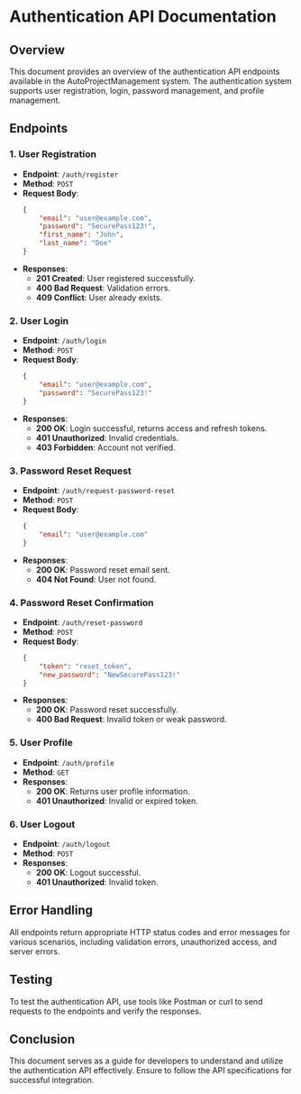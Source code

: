 # Authentication API Documentation

## Overview
This document provides an overview of the authentication API endpoints available in the AutoProjectManagement system. The authentication system supports user registration, login, password management, and profile management.

## Endpoints

### 1. User Registration
- **Endpoint**: `/auth/register`
- **Method**: `POST`
- **Request Body**:
    ```json
    {
        "email": "user@example.com",
        "password": "SecurePass123!",
        "first_name": "John",
        "last_name": "Doe"
    }
    ```
- **Responses**:
    - **201 Created**: User registered successfully.
    - **400 Bad Request**: Validation errors.
    - **409 Conflict**: User already exists.

### 2. User Login
- **Endpoint**: `/auth/login`
- **Method**: `POST`
- **Request Body**:
    ```json
    {
        "email": "user@example.com",
        "password": "SecurePass123!"
    }
    ```
- **Responses**:
    - **200 OK**: Login successful, returns access and refresh tokens.
    - **401 Unauthorized**: Invalid credentials.
    - **403 Forbidden**: Account not verified.

### 3. Password Reset Request
- **Endpoint**: `/auth/request-password-reset`
- **Method**: `POST`
- **Request Body**:
    ```json
    {
        "email": "user@example.com"
    }
    ```
- **Responses**:
    - **200 OK**: Password reset email sent.
    - **404 Not Found**: User not found.

### 4. Password Reset Confirmation
- **Endpoint**: `/auth/reset-password`
- **Method**: `POST`
- **Request Body**:
    ```json
    {
        "token": "reset_token",
        "new_password": "NewSecurePass123!"
    }
    ```
- **Responses**:
    - **200 OK**: Password reset successfully.
    - **400 Bad Request**: Invalid token or weak password.

### 5. User Profile
- **Endpoint**: `/auth/profile`
- **Method**: `GET`
- **Responses**:
    - **200 OK**: Returns user profile information.
    - **401 Unauthorized**: Invalid or expired token.

### 6. User Logout
- **Endpoint**: `/auth/logout`
- **Method**: `POST`
- **Responses**:
    - **200 OK**: Logout successful.
    - **401 Unauthorized**: Invalid token.

## Error Handling
All endpoints return appropriate HTTP status codes and error messages for various scenarios, including validation errors, unauthorized access, and server errors.

## Testing
To test the authentication API, use tools like Postman or curl to send requests to the endpoints and verify the responses.

## Conclusion
This document serves as a guide for developers to understand and utilize the authentication API effectively. Ensure to follow the API specifications for successful integration.
